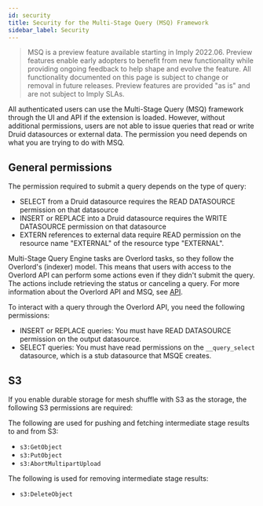 ```yaml
---
id: security
title: Security for the Multi-Stage Query (MSQ) Framework
sidebar_label: Security
---
```


> MSQ is a preview feature available starting in Imply 2022.06. Preview features enable early adopters to benefit from new functionality while providing ongoing feedback to help shape and evolve the feature. All functionality documented on this page is subject to change or removal in future releases. Preview features are provided "as is" and are not subject to Imply SLAs.

All authenticated users can use the Multi-Stage Query (MSQ) framework through the UI and API if the extension is loaded. However, without additional permissions, users are not able to issue queries that read or write Druid datasources or external data. The permission you need depends on what you are trying to do with MSQ.

## General permissions

The permission required to submit a query depends on the type of query:

  - SELECT from a Druid datasource requires the READ DATASOURCE permission on that
  datasource
  - INSERT or REPLACE into a Druid datasource requires the WRITE DATASOURCE permission on that
  datasource
  - EXTERN references to external data require READ permission on the resource name "EXTERNAL" of the resource type "EXTERNAL".

Multi-Stage Query Engine tasks are Overlord tasks, so they follow the Overlord's (indexer) model. This means that users with access to the Overlord API can perform some actions even if they didn't submit the query. The actions include retrieving the status or canceling a query. For more information about the Overlord API and MSQ, see [API](./msq-reference.md#context-parameters).

To interact with a query through the Overlord API, you need the following permissions:

- INSERT or REPLACE queries: You must have READ DATASOURCE permission on the output datasource.
- SELECT queries: You must have read permissions on the `__query_select` datasource, which is a stub datasource that MSQE creates.


## S3

If you enable durable storage for mesh shuffle with S3 as the storage, the following S3 permissions are required:

The following are used for pushing and fetching intermediate stage results to and from S3:

- `s3:GetObject`
- `s3:PutObject`
- `s3:AbortMultipartUpload`

The following is used for removing intermediate stage results:

- `s3:DeleteObject`
